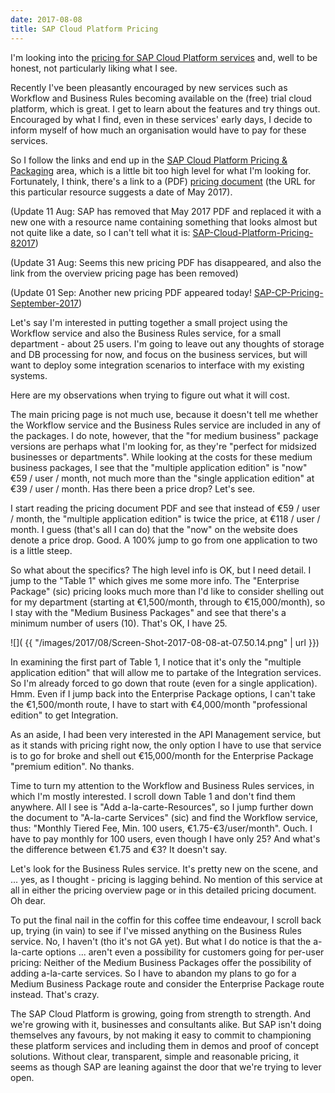 ```yaml
---
date: 2017-08-08
title: SAP Cloud Platform Pricing
---
```


I'm looking into the [pricing for SAP Cloud Platform services](https://cloudplatform.sap.com/pricing.html) and, well to be honest, not particularly liking what I see. 

Recently I've been pleasantly encouraged by new services such as Workflow and Business Rules becoming available on the (free) trial cloud platform, which is great. I get to learn about the features and try things out. Encouraged by what I find, even in these services' early days, I decide to inform myself of how much an organisation would have to pay for these services. 

So I follow the links and end up in the [SAP Cloud Platform Pricing & Packaging](https://cloudplatform.sap.com/pricing.html) area, which is a little bit too high level for what I'm looking for. Fortunately, I think, there's a link to a (PDF) [pricing document](https://cloudplatform.sap.com/content/dam/website/skywalker/en_us/PDFs/SAP_Cloud_Platform_Pricing_May2017.pdf) (the URL for this particular resource suggests a date of May 2017). 

(Update 11 Aug: SAP has removed that May 2017 PDF and replaced it with a new one with a resource name containing something that looks almost but not quite like a date, so I can't tell what it is: [SAP-Cloud-Platform-Pricing-82017](https://cloudplatform.sap.com/content/dam/website/skywalker/en_us/PDFs/SAP_Cloud_Platform_Pricing_82017.pdf))

(Update 31 Aug: Seems this new pricing PDF has disappeared, and also the link from the overview pricing page has been removed)

(Update 01 Sep: Another new pricing PDF appeared today! [SAP-CP-Pricing-September-2017](https://cloudplatform.sap.com/content/dam/website/skywalker/en_us/PDFs/SAP_CP_Pricing_September_2017.pdf))

Let's say I'm interested in putting together a small project using the Workflow service and also the Business Rules service, for a small department - about 25 users. I'm going to leave out any thoughts of storage and DB processing for now, and focus on the business services, but will want to deploy some integration scenarios to interface with my existing systems. 

Here are my observations when trying to figure out what it will cost.

The main pricing page is not much use, because it doesn't tell me whether the Workflow service and the Business Rules service are included in any of the packages. I do note, however, that the "for medium business" package versions are perhaps what I'm looking for, as they're "perfect for midsized businesses or departments". While looking at the costs for these medium business packages, I see that the "multiple application edition" is "now" €59 / user / month, not much more than the "single application edition" at €39 / user / month. Has there been a price drop? Let's see.

I start reading the pricing document PDF and see that instead of €59 / user / month, the "multiple application edition" is twice the price, at €118 / user / month. I guess (that's all I can do) that the "now" on the website does denote a price drop. Good. A 100% jump to go from one application to two is a little steep.

So what about the specifics? The high level info is OK, but I need detail. I jump to the "Table 1" which gives me some more info. The "Enterprise Package" (sic) pricing looks much more than I'd like to consider shelling out for my department (starting at €1,500/month, through to €15,000/month), so I stay with the "Medium Business Packages" and see that there's a minimum number of users (10). That's OK, I have 25. 

![]( {{ "/images/2017/08/Screen-Shot-2017-08-08-at-07.50.14.png" | url }})

In examining the first part of Table 1, I notice that it's only the "multiple application edition" that will allow me to partake of the Integration services. So I'm already forced to go down that route (even for a single application). Hmm. Even if I jump back into the Enterprise Package options, I can't take the €1,500/month route, I have to start with €4,000/month "professional edition" to get Integration.

As an aside, I had been very interested in the API Management service, but as it stands with pricing right now, the only option I have to use that service is to go for broke and shell out €15,000/month for the Enterprise Package "premium edition". No thanks. 

Time to turn my attention to the Workflow and Business Rules services, in which I'm mostly interested. I scroll down Table 1 and don't find them anywhere. All I see is "Add a-la-carte-Resources", so I jump further down the document to "A-la-carte Services" (sic) and find the Workflow service, thus: "Monthly Tiered Fee, Min. 100 users, €1.75-€3/user/month". Ouch. I have to pay monthly for 100 users, even though I have only 25? And what's the difference between €1.75 and €3? It doesn't say.

Let's look for the Business Rules service. It's pretty new on the scene, and ... yes, as I thought - pricing is lagging behind. No mention of this service at all in either the pricing overview page or in this detailed pricing document. Oh dear. 

To put the final nail in the coffin for this coffee time endeavour, I scroll back up, trying (in vain) to see if I've missed anything on the Business Rules service. No, I haven't (tho it's not GA yet). But what I do notice is that the a-la-carte options ... aren't even a possibility for customers going for per-user pricing: Neither of the Medium Business Packages offer the possibility of adding a-la-carte services. So I have to abandon my plans to go for a Medium Business Package route and consider the Enterprise Package route instead. That's crazy. 

The SAP Cloud Platform is growing, going from strength to strength. And we're growing with it, businesses and consultants alike. But SAP isn't doing themselves any favours, by not making it easy to commit to championing these platform services and including them in demos and proof of concept solutions. Without clear, transparent, simple and reasonable pricing, it seems as though SAP are leaning against the door that we're trying to lever open.

